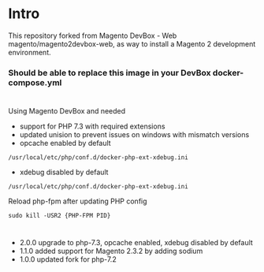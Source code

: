 # Intro

This repository forked from Magento DevBox - Web magento/magento2devbox-web, 
as way to install a Magento 2 development environment.

### Should be able to replace this image in your DevBox docker-compose.yml

#
Using Magento DevBox and needed
 - support for PHP 7.3 with required extensions
 - updated unision to prevent issues on windows with mismatch versions
 - opcache enabled by default
  ```
 /usr/local/etc/php/conf.d/docker-php-ext-xdebug.ini
 ```
 - xdebug disabled by default
 ```
/usr/local/etc/php/conf.d/docker-php-ext-xdebug.ini
```

Reload php-fpm after updating PHP config
```
sudo kill -USR2 {PHP-FPM PID}
```


 
 #
 - 2.0.0 upgrade to php-7.3, opcache enabled, xdebug disabled by default
 - 1.1.0 added support for Magento 2.3.2 by adding sodium
 - 1.0.0 updated fork for php-7.2
